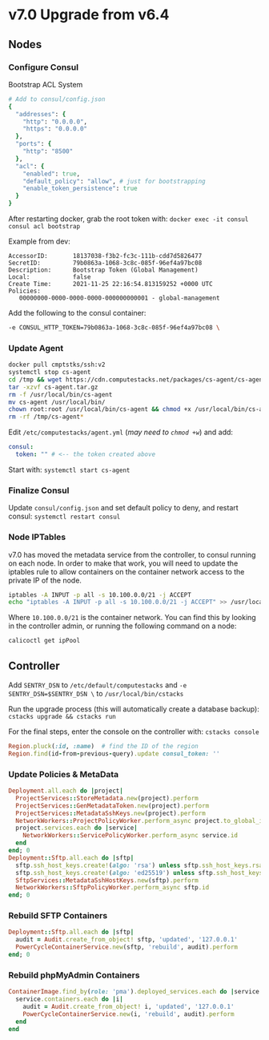 # v7.0 Upgrade from v6.4

## Nodes

### Configure Consul

Bootstrap ACL System

```ruby
# Add to consul/config.json
{
  "addresses": {
    "http": "0.0.0.0",
    "https": "0.0.0.0"
  },
  "ports": {
    "http": "8500"
  },
  "acl": {
    "enabled": true,
    "default_policy": "allow", # just for bootstrapping
    "enable_token_persistence": true
  }
}
```

After restarting docker, grab the root token with: `docker exec -it consul consul acl bootstrap`

Example from dev:

```
AccessorID:       18137038-f3b2-fc3c-111b-cdd7d5826477
SecretID:         79b0863a-1068-3c8c-085f-96ef4a97bc08
Description:      Bootstrap Token (Global Management)
Local:            false
Create Time:      2021-11-25 22:16:54.813159252 +0000 UTC
Policies:
   00000000-0000-0000-0000-000000000001 - global-management
```

Add the following to the consul container:

```bash
-e CONSUL_HTTP_TOKEN=79b0863a-1068-3c8c-085f-96ef4a97bc08 \
```

### Update Agent

```bash
docker pull cmptstks/ssh:v2
systemctl stop cs-agent
cd /tmp && wget https://cdn.computestacks.net/packages/cs-agent/cs-agent.tar.gz
tar -xzvf cs-agent.tar.gz
rm -f /usr/local/bin/cs-agent
mv cs-agent /usr/local/bin/
chown root:root /usr/local/bin/cs-agent && chmod +x /usr/local/bin/cs-agent
rm -rf /tmp/cs-agent*
```

Edit `/etc/computestacks/agent.yml` (_may need to `chmod +w`_) and add:

```yaml
consul:
  token: "" # <-- the token created above
```

Start with: `systemctl start cs-agent`

### Finalize Consul

Update `consul/config.json` and set default policy to deny, and restart consul: `systemctl restart consul`

### Node IPTables

v7.0 has moved the metadata service from the controller, to consul running on each node. In order to make that work, you will need to update the iptables rule to allow containers on the container network access to the private IP of the node.

```bash
iptables -A INPUT -p all -s 10.100.0.0/21 -j ACCEPT
echo "iptables -A INPUT -p all -s 10.100.0.0/21 -j ACCEPT" >> /usr/local/bin/cs-recover_iptables
```

Where `10.100.0.0/21` is the container network. You can find this by looking in the controller admin, or running the following command on a node:

```bash
calicoctl get ipPool
```

## Controller

Add `SENTRY_DSN` to `/etc/default/computestacks` and `-e SENTRY_DSN=$SENTRY_DSN \` to `/usr/local/bin/cstacks`

Run the upgrade process (this will automatically create a database backup): `cstacks upgrade && cstacks run`

For the final steps, enter the console on the controller with: `cstacks console`

```ruby
Region.pluck(:id, :name)  # find the ID of the region
Region.find(id-from-previous-query).update consul_token: ''
```

### Update Policies & MetaData

```ruby
Deployment.all.each do |project|
  ProjectServices::StoreMetadata.new(project).perform
  ProjectServices::GenMetadataToken.new(project).perform
  ProjectServices::MetadataSshKeys.new(project).perform
  NetworkWorkers::ProjectPolicyWorker.perform_async project.to_global_id.to_s
  project.services.each do |service|
    NetworkWorkers::ServicePolicyWorker.perform_async service.id
  end
end; 0
Deployment::Sftp.all.each do |sftp|
  sftp.ssh_host_keys.create!(algo: 'rsa') unless sftp.ssh_host_keys.rsa.exists?
  sftp.ssh_host_keys.create!(algo: 'ed25519') unless sftp.ssh_host_keys.ed25519.exists?
  SftpServices::MetadataSshHostKeys.new(sftp).perform
  NetworkWorkers::SftpPolicyWorker.perform_async sftp.id
end; 0
```

### Rebuild SFTP Containers

```ruby
Deployment::Sftp.all.each do |sftp|
  audit = Audit.create_from_object! sftp, 'updated', '127.0.0.1'
  PowerCycleContainerService.new(sftp, 'rebuild', audit).perform
end; 0
```

### Rebuild phpMyAdmin Containers

```ruby
ContainerImage.find_by(role: 'pma').deployed_services.each do |service|
  service.containers.each do |i|
    audit = Audit.create_from_object! i, 'updated', '127.0.0.1'
    PowerCycleContainerService.new(i, 'rebuild', audit).perform
  end
end
```
